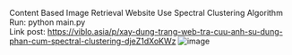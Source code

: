 Content Based Image Retrieval Website Use Spectral Clustering Algorithm
<br>Run: python main.py
<br>Link post: https://viblo.asia/p/xay-dung-trang-web-tra-cuu-anh-su-dung-phan-cum-spectral-clustering-djeZ1dXoKWz
![image](https://user-images.githubusercontent.com/55609951/151692077-fd656fdd-c101-49f0-8b29-22b43b74ab98.png)

